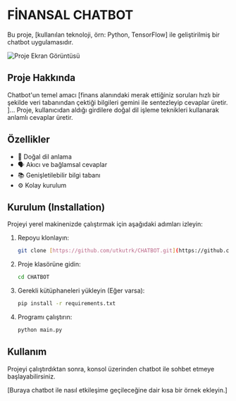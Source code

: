 # FİNANSAL CHATBOT

Bu proje, [kullanılan teknoloji, örn: Python, TensorFlow] ile geliştirilmiş bir chatbot uygulamasıdır.

![Proje Ekran Görüntüsü](BURAYA_RESİM_URLSİ_GELECEK.png)

## Proje Hakkında

Chatbot'un temel amacı [finans alanındaki merak ettiğiniz soruları hızlı bir şekilde veri tabanından çektiği bilgileri gemini ile sentezleyip cevaplar üretir. ]... Proje, kullanıcıdan aldığı girdilere doğal dil işleme teknikleri kullanarak anlamlı cevaplar üretir.

## Özellikler

- 🤖 Doğal dil anlama
- 🗣️ Akıcı ve bağlamsal cevaplar
- 📚 Genişletilebilir bilgi tabanı
- ⚙️ Kolay kurulum

## Kurulum (Installation)

Projeyi yerel makinenizde çalıştırmak için aşağıdaki adımları izleyin:

1.  Repoyu klonlayın:
    ```bash
    git clone [https://github.com/utkutrk/CHATBOT.git](https://github.com/utkutrk/CHATBOT.git)
    ```
2.  Proje klasörüne gidin:
    ```bash
    cd CHATBOT
    ```
3.  Gerekli kütüphaneleri yükleyin (Eğer varsa):
    ```bash
    pip install -r requirements.txt
    ```
4.  Programı çalıştırın:
    ```bash
    python main.py
    ```

## Kullanım

Projeyi çalıştırdıktan sonra, konsol üzerinden chatbot ile sohbet etmeye başlayabilirsiniz.

[Buraya chatbot ile nasıl etkileşime geçileceğine dair kısa bir örnek ekleyin.]
